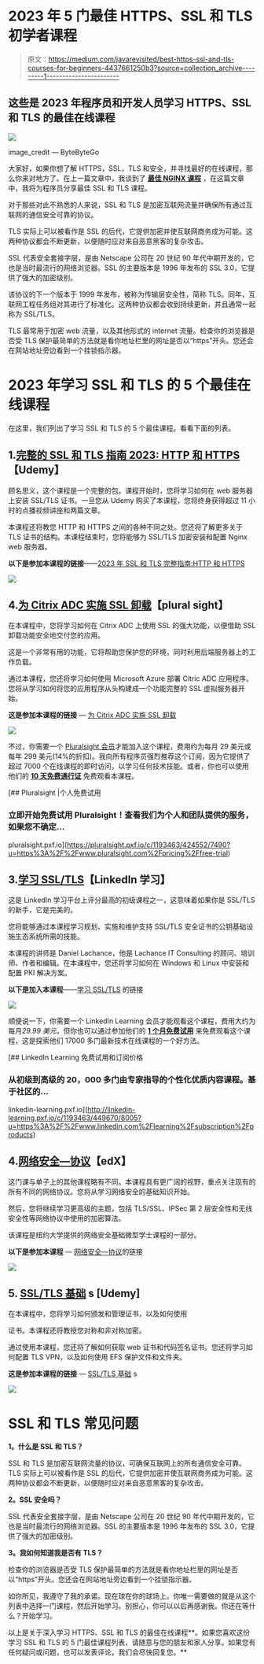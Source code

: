 # 2023 年 5 门最佳 HTTPS、SSL 和 TLS 初学者课程

> 原文：<https://medium.com/javarevisited/best-https-ssl-and-tls-courses-for-beginners-4437661250b3?source=collection_archive---------1----------------------->

## 这些是 2023 年程序员和开发人员学习 HTTPS、SSL 和 TLS 的最佳在线课程

[![](img/062f69f95067cc3ed1dbad0730d58c32.png)](https://bit.ly/3P3eqMN)

image_credit — ByteByteGo

大家好，如果你想了解 HTTPS，SSL，TLS 和安全，并寻找最好的在线课程，那么你来对地方了。在上一篇文章中，我谈到了 [**最佳 NGINX 课程**](/javarevisited/best-courses-to-learn-nginx-in-36ed9ccca804) ，在这篇文章中，我将为程序员分享最佳 SSL 和 TLS 课程。

对于那些对此不熟悉的人来说，SSL 和 TLS 是加密互联网流量并确保所有通过互联网的通信安全可靠的协议。

TLS 实际上可以被看作是 SSL 的后代，它提供加密并使互联网商务成为可能。这两种协议都会不断更新，以便随时应对来自恶意黑客的复杂攻击。

SSL 代表安全套接字层，是由 Netscape 公司在 20 世纪 90 年代中期开发的，它也是当时最流行的网络浏览器。SSL 的主要版本是 1996 年发布的 SSL 3.0，它提供了强大的加密级别。

该协议的下一个版本于 1999 年发布，被称为传输层安全性，简称 TLS。同年，互联网工程任务组对其进行了标准化。这两种协议都会收到持续更新，并且通常一起称为 SSL/TLS。

TLS 最常用于加密 web 流量，以及其他形式的 internet 流量。检查你的浏览器是否受 TLS 保护最简单的方法就是看你地址栏里的网址是否以“https”开头。您还会在网站地址旁边看到一个挂锁指示器。

# 2023 年学习 SSL 和 TLS 的 5 个最佳在线课程

在这里，我们列出了学习 SSL 和 TLS 的 5 个最佳课程。看看下面的列表。

## 1.[完整的 SSL 和 TLS 指南 2023: HTTP 和 HTTPS](https://click.linksynergy.com/deeplink?id=JVFxdTr9V80&mid=39197&murl=https%3A%2F%2Fwww.udemy.com%2Fcourse%2Fssl-complete-guide%2F)【Udemy】

顾名思义，这个课程是一个完整的包。课程开始时，您将学习如何在 web 服务器上安装 SSL/TLS 证书。一旦您从 Udemy 购买了本课程，您将终身获得超过 11 小时的点播视频讲座和两篇文章。

本课程还将教您 HTTP 和 HTTPS 之间的各种不同之处。您还将了解更多关于 TLS 证书的结构。本课程结束时，您将能够为 SSL/TLS 加密安装和配置 Nginx web 服务器。

**以下是参加本课程的链接**——[2023 年 SSL 和 TLS 完整指南:HTTP 和 HTTPS](https://click.linksynergy.com/deeplink?id=JVFxdTr9V80&mid=39197&murl=https%3A%2F%2Fwww.udemy.com%2Fcourse%2Fssl-complete-guide%2F)

[![](img/345c82880663ffc100523f4d33839e06.png)](https://click.linksynergy.com/deeplink?id=JVFxdTr9V80&mid=39197&murl=https%3A%2F%2Fwww.udemy.com%2Fcourse%2Fssl-complete-guide%2F)

## 4.[为 Citrix ADC 实施 SSL 卸载](https://pluralsight.pxf.io/c/1193463/424552/7490?u=https%3A%2F%2Fwww.pluralsight.com%2Fcourses%2Fimplement-ssl-offload-citrix-adc)【plural sight】

在本课程中，您将学习如何在 Citrix ADC 上使用 SSL 的强大功能，以便借助 SSL 卸载功能安全地交付您的应用。

这是一个非常有用的功能，它将帮助您保护您的环境，同时利用后端服务器上的工作负载。

通过本课程，您还将学习如何使用 Microsoft Azure 部署 Citric ADC 应用程序。您将从学习如何将您的应用程序从头构建成一个功能完整的 SSL 虚拟服务器开始。

**这是参加本课程的链接** — [为 Citrix ADC 实施 SSL 卸载](https://pluralsight.pxf.io/c/1193463/424552/7490?u=https%3A%2F%2Fwww.pluralsight.com%2Fcourses%2Fimplement-ssl-offload-citrix-adc)

[![](img/ac4337c8a314014202b5c99e99e99fd6.png)](https://pluralsight.pxf.io/c/1193463/424552/7490?u=https%3A%2F%2Fwww.pluralsight.com%2Fcourses%2Fimplement-ssl-offload-citrix-adc)

不过，你需要一个 [Pluralsight 会员](https://pluralsight.pxf.io/c/1193463/424552/7490?u=https%3A%2F%2Fwww.pluralsight.com%2Fpricing%2Fskills)才能加入这个课程，费用约为每月 29 美元或每年 299 美元(14%的折扣)。我向所有程序员强烈推荐这个订阅，因为它提供了超过 7000 个在线课程的即时访问，以学习任何技术技能。或者，你也可以使用他们的 [**10 天免费通行证**](https://pluralsight.pxf.io/c/1193463/424552/7490?u=https%3A%2F%2Fwww.pluralsight.com%2Fpricing%2Ffree-trial) 免费观看本课程。

[](https://pluralsight.pxf.io/c/1193463/424552/7490?u=https%3A%2F%2Fwww.pluralsight.com%2Fpricing%2Ffree-trial) [## Pluralsight |个人免费试用

### 立即开始免费试用 Pluralsight！查看我们为个人和团队提供的服务，如果您不确定…

pluralsight.pxf.io](https://pluralsight.pxf.io/c/1193463/424552/7490?u=https%3A%2F%2Fwww.pluralsight.com%2Fpricing%2Ffree-trial) 

## 3.[学习 SSL/TLS](https://linkedin-learning.pxf.io/c/1193463/449670/8005?u=https%3A%2F%2Fwww.linkedin.com%2Flearning%2Flearning-ssl-tls)【LinkedIn 学习】

这是 LinkedIn 学习平台上评分最高的初级课程之一，这意味着如果你是 SSL/TLS 的新手，它是完美的。

您将能够通过本课程学习规划、实施和维护支持 SSL/TLS 安全证书的公钥基础设施生态系统所需的技能。

本课程的讲师是 Daniel Lachance，他是 Lachance IT Consulting 的顾问、培训师、作者和编辑。在本课程中，您还将学习如何在 Windows 和 Linux 中安装和配置 PKI 解决方案。

**以下是加入本课程**——[学习 SSL/TLS](https://linkedin-learning.pxf.io/c/1193463/449670/8005?u=https%3A%2F%2Fwww.linkedin.com%2Flearning%2Flearning-ssl-tls) 的链接

[![](img/5c02a9e4ea52888ebf5f49bd0c6ac87c.png)](https://linkedin-learning.pxf.io/c/1193463/449670/8005?u=https%3A%2F%2Fwww.linkedin.com%2Flearning%2Flearning-ssl-tls)

顺便说一下，你需要一个 LinkedIn Learning 会员才能观看这个课程，费用大约为每月*29.99 美元*，但你也可以通过参加他们的 [**1 个月免费试用**](http://linkedin-learning.pxf.io/c/1193463/449670/8005?u=https%3A%2F%2Fwww.linkedin.com%2Flearning%2Fsubscription%2Fproducts) 来免费观看这个课程，这是探索他们 17000 多门最新技术在线课程的一个好方法。

 [## LinkedIn Learning 免费试用和订阅价格

### 从初级到高级的 20，000 多门由专家指导的个性化优质内容课程。基于社区的…

linkedin-learning.pxf.io](http://linkedin-learning.pxf.io/c/1193463/449670/8005?u=https%3A%2F%2Fwww.linkedin.com%2Flearning%2Fsubscription%2Fproducts) 

## 4.[网络安全—协议](https://www.awin1.com/cread.php?awinmid=6798&awinaffid=631878&clickref=&p=%5B%5Bhttps%3A%2F%2Fwww.edx.org%2Fcourse%2Fnetwork-security-protocols)【edX】

这门课与单子上的其他课程略有不同。本课程具有更广阔的视野，重点关注现有的所有不同的网络协议。您将从学习网络安全的基础知识开始。

然后，您将继续学习更高级的主题，包括 TLS/SSL、IPSec 第 2 层安全性和无线安全性等网络协议中使用的加密算法。

该课程是纽约大学提供的网络安全基础微型学士课程的一部分。

**以下是参加本课程** — [网络安全—协议](https://www.awin1.com/cread.php?awinmid=6798&awinaffid=631878&clickref=&p=%5B%5Bhttps%3A%2F%2Fwww.edx.org%2Fcourse%2Fnetwork-security-protocols)的链接

[![](img/c5a86e63eeef373b6df83db8180009ba.png)](https://www.awin1.com/cread.php?awinmid=6798&awinaffid=631878&clickref=&p=%5B%5Bhttps%3A%2F%2Fwww.edx.org%2Fcourse%2Fnetwork-security-protocols)

## 5. [SSL/TLS 基础](https://click.linksynergy.com/deeplink?id=JVFxdTr9V80&mid=39197&murl=https%3A%2F%2Fwww.udemy.com%2Fcourse%2Fssl-tls-intro%2F) s [Udemy]

在本课程中，您将学习如何颁发和管理证书，以及如何使用

证书。本课程还将教授您对称和非对称加密。

通过使用本课程，您还将了解如何获取 web 证书和代码签名证书。您还将学习如何配置 TLS VPN，以及如何使用 EFS 保护文件和文件夹。

**这是参加本课程的链接** — [SSL/TLS 基础](https://click.linksynergy.com/deeplink?id=JVFxdTr9V80&mid=39197&murl=https%3A%2F%2Fwww.udemy.com%2Fcourse%2Fssl-tls-intro%2F) s

[![](img/bfa9520c8480b83fbd3025f9717b45d5.png)](https://click.linksynergy.com/deeplink?id=JVFxdTr9V80&mid=39197&murl=https%3A%2F%2Fwww.udemy.com%2Fcourse%2Fssl-tls-intro%2F)

# SSL 和 TLS 常见问题

**1。什么是 SSL 和 TLS？**

SSL 和 TLS 是加密互联网流量的协议，可确保互联网上的所有通信安全可靠。TLS 实际上可以被看作是 SSL 的后代，它提供加密并使互联网商务成为可能。这两种协议都会不断更新，以便随时应对来自恶意黑客的复杂攻击。

**2。SSL 安全吗？**

SSL 代表安全套接字层，是由 Netscape 公司在 20 世纪 90 年代中期开发的，它也是当时最流行的网络浏览器。SSL 的主要版本是 1996 年发布的 SSL 3.0，它提供了强大的加密级别。

**3。我如何知道我是否有 TLS？**

检查你的浏览器是否受 TLS 保护最简单的方法就是看你地址栏里的网址是否以“https”开头。您还会在网站地址旁边看到一个挂锁指示器。

如你所见，我遵守了我的承诺。现在球在你的球场上。你唯一需要做的就是从这个列表中选择一门课程，然后开始学习。别担心，你可以以后再感谢我。你还在等什么？开始学习。

以上是关于深入学习 HTTPS、SSL 和 TLS 的最佳在线课程**。如果您喜欢这份学习 SSL 和 TLS 的 5 门最佳课程列表，请随意与您的朋友和家人分享。如果您有任何疑问或问题，也可以发表评论，我们会尽快回复您。**